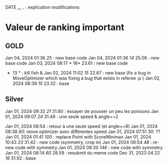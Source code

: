 DATE  *__* __.__ : explication modifications

# Valeur de ranking important

## GOLD
Jan 04, 2024 01:36 *25* : new base code
Jan 04, 2024 01:36 *14* 25.06 :  new base code
Jan 03, 2024 08:17 * 16* 23.61 : new base code
* 13 * : kill fish & 
Jan 02, 2024 11:02 *15* 22.67 : new base (fix a bug in MoveOptimizer which was fixing a bug that exists in referee :p )
Jan 02, 2024 08:39 *15* 23.32 : base



## Silver
Jan 01, 2024 09:32 *21* 31.80 : essayer de pousser un peu les poissons
Jan 01, 2024 09:07 *24* 31.46 : une seule speed & angle+=2


Jan 01, 2024 08:54 : retour à une seule speed (et angle+=8)
Jan 01, 2024 08:38 *60*: move optimizer avec différentes speed
Jan 01, 2024 07:51 *30*: ?? 
Jan 01, 2024 01:41 *100* : replace Point with ScoreMinimax
Jan 01, 2024 10:43 *23* 31.42 : new code (symmetry, crop in)
Jan 01, 2024 08:54 *48* : re-new code with symmetry
Jan 01, 2024 08:30 *146* : new code with symmetry
Jan 01, 2024 08:14 *60* 28.59 : resubmit du meme code
Dec 31, 2023 04:22 *16* 31.92 : base